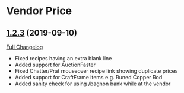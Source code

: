 # Vendor Price

## [1.2.3](https://github.com/ketho-wow/VendorPrice/tree/1.2.3) (2019-09-10)
[Full Changelog](https://github.com/ketho-wow/VendorPrice/compare/1.2.2...1.2.3)

- Fixed recipes having an extra blank line  
- Added support for AuctionFaster  
- Fixed Chatter/Prat mouseover recipe link showing duplicate prices  
- Added support for CraftFrame items e.g. Runed Copper Rod  
- Added sanity check for using /bagnon bank while at the vendor  
